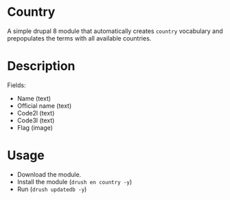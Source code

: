# Country

A simple drupal 8 module that automatically creates `country` vocabulary and prepopulates the terms with all available countries.

# Description

Fields:
- Name (text)
- Official name (text)
- Code2l (text)
- Code3l (text)
- Flag (image)

# Usage

- Download the module.
- Install the module (`drush en country -y`)
- Run (`drush updatedb -y`)

